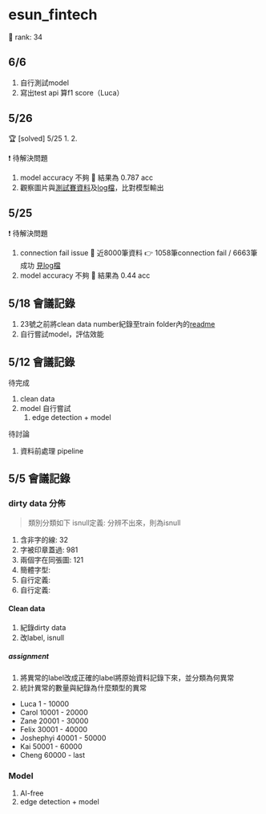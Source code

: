 # esun_fintech


:rocket: rank: 34

## 6/6
1. 自行測試model
2. 寫出test api 算f1 score（Luca）


## 5/26
:trophy: [solved] 5/25 1. 2.

:exclamation: 待解決問題
1. model accuracy 不夠 :dash:  結果為 0.787 acc
2. 觀察圖片與[測試賽資料](https://github.com/oceanchad/esun_fintech/blob/main/temp_data/esun_post_data.json)及[log檔](https://docs.google.com/spreadsheets/d/1x5rkUc5sfFfIBteigiNrYIRiiErYJOAosuZcVKYUjag/edit?usp=sharing)，比對模型輸出


## 5/25
:exclamation: 待解決問題

1. connection fail issue :dash:  近8000筆資料 :point_right: 1058筆connection fail / 6663筆成功 [見log檔](https://docs.google.com/spreadsheets/d/1MOVoaUy45of2n_W1WR_OtxHR-_iFLVQtZrdvdR8Zoqg/edit#gid=244301917)
2. model accuracy 不夠 :dash:  結果為 0.44 acc


## 5/18 會議記錄
1. 23號之前將clean data number紀錄至train folder內的[readme](https://github.com/oceanchad/esun_fintech/tree/main/train#label%E5%88%86%E9%A1%9E)
2. 自行嘗試model，評估效能

## 5/12 會議記錄

待完成
1. clean data
2. model 自行嘗試
   1. edge detection + model

待討論
1. 資料前處理 pipeline

## 5/5 會議記錄

### dirty data 分佈
> 類別分類如下
> isnull定義: 分辨不出來，則為isnull
1. 含非字的線: 32
2. 字被印章蓋過: 981
3. 兩個字在同張圖: 121
4. 簡體字型:
5. 自行定義:
6. 自行定義:

#### Clean data

1. 紀錄dirty data
2. 改label, isnull

##### assignment
1. 將異常的label改成正確的label將原始資料記錄下來，並分類為何異常
2. 統計異常的數量與紀錄為什麼類型的異常

* Luca 1 - 10000
* Carol 10001 - 20000
* Zane 20001 - 30000
* Felix 30001 - 40000
* Joshephyi 40001 - 50000
* Kai 50001 - 60000
* Cheng 60000 - last

### Model 
1. AI-free
2. edge detection + model
